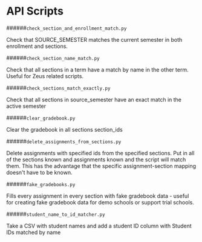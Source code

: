 API Scripts
===

######`check_section_and_enrollment_match.py`

Check that SOURCE_SEMESTER matches the current semester in both enrollment and sections.

######`check_section_name_match.py`

Check that all sections in a term have a match by name in the other term.
Useful for Zeus related scripts.


######`check_sections_match_exactly.py`

Check that all sections in source_semester have an exact match in the active semester

######`clear_gradebook.py`

Clear the gradebook in all sections section_ids

######`delete_assignments_from_sections.py`

Delete assignments with specified ids from the specified sections.
Put in all of the sections known and assignments known and the script will match them.
This has the advantage that the specific assignment-section mapping doesn't have to be known.


######`fake_gradebooks.py`


Fills every assignment in every section with fake gradebook data - useful
for creating fake gradebook data for demo schools or support trial schools.


######`student_name_to_id_matcher.py`

Take a CSV with student names and add a student ID column with Student IDs matched by name